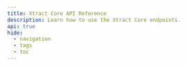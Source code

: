 ```yaml
---
title: Xtract Core API Reference
description: Learn how to use the Xtract Core endpoints.
api: true
hide:
  - navigation
  - tags
  - toc
---
```


<style>
  .md-typeset h1,
  .md-content__button {
    display: none;
  }
</style>

<swagger-ui src="swagger.yaml"/>
